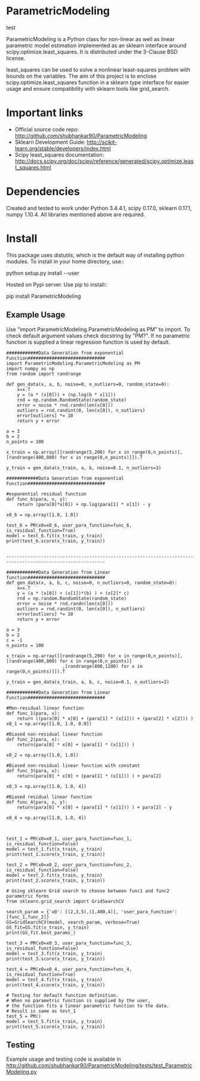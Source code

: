 ParametricModeling
============
test

ParametricModeling is a Python class for non-linear as well as linear parametric
model estimation implemented as an sklearn interface around scipy.optimize.least_squares. 
It is distributed under the 3-Clause BSD license.

least_squares can be used to solve a nonlinear least-squares problem with bounds 
on the variables.
The aim of this project is to enclose scipy.optimize.least_squares 
function in a sklearn type interface for easier usage and ensure compatibility 
with sklearn tools like grid_search.

Important links
===============

- Official source code repo: http://github.com/shubhankar90/ParametricModeling
- Sklearn Development Guide: http://scikit-learn.org/stable/developers/index.html
- Scipy least_squares documentation: http://docs.scipy.org/doc/scipy/reference/generated/scipy.optimize.least_squares.html

Dependencies
============
Created and tested to work under Python 3.4.4.1, scipy 0.17.0, sklearn 0.17.1, numpy 1.10.4.
All libraries mentioned above are required.

Install
=======

This package uses distutils, which is the default way of installing
python modules. To install in your home directory, use::

  python setup.py install --user

Hosted on Pypi server. Use pip to install::

pip install ParametricModeling


Example Usage
-------------
Use "import ParametricModeling.ParametricModeling as PM" to import.
To check default argument values check docstring by "PM?".
If no parametric function is supplied a linear regression function is used by default.

  
	
	############Data Generation from exponential Function#############################	
	import ParametricModeling.ParametricModeling as PM
	import numpy as np
	from random import randrange

	def gen_data(x, a, b, noise=0, n_outliers=0, random_state=0):
		x=x.T
		y = (a * (x[0])) + (np.log(b * x[1]))
		rnd = np.random.RandomState(random_state)
		error = noise * rnd.randn(len(x[0]))
		outliers = rnd.randint(0, len(x[0]), n_outliers)
		error[outliers] *= 10
		return y + error

	a = 3
	b = 2
	n_points = 100

	x_train = np.array([[randrange(5,200) for x in range(0,n_points)],[randrange(400,800) for x in range(0,n_points)]]).T

	y_train = gen_data(x_train, a, b, noise=0.1, n_outliers=3)

	############Data Generation from exponential Function#############################

	#exponential residual function
	def func_6(para, x, y):
		return (para[0]*x[0]) + np.log(para[1] * x[1]) - y

	x0_6 = np.array([1.0, 1.0])

	test_6 = PM(x0=x0_6, user_para_function=func_6, is_residual_function=True)
	model = test_6.fit(x_train, y_train)
	print(test_6.score(x_train, y_train))


	-----------------------------------------------------------------------------------------------------------

	############Data Generation from Linear function#############################    
	def gen_data(x, a, b, c, noise=0, n_outliers=0, random_state=0):
		x=x.T
		y = (a * (x[0]) + (x[1])*(b) ) + (x[2]* c)
		rnd = np.random.RandomState(random_state)
		error = noise * rnd.randn(len(x[0]))
		outliers = rnd.randint(0, len(x[0]), n_outliers)
		error[outliers] *= 10
		return y + error

	a = 3
	b = 2
	c = -1
	n_points = 100

	x_train = np.array([[randrange(5,200) for x in range(0,n_points)],[randrange(400,800) for x in range(0,n_points)]
						 ,[randrange(800,1200) for x in range(0,n_points)]]).T

	y_train = gen_data(x_train, a, b, c, noise=0.1, n_outliers=3)

	############Data Generation from Linear Function#############################

	#Mon-residual linear function
	def func_1(para, x):
		return ((para[0] * x[0] + (para[1] * (x[1])) + (para[2] * x[2])) )
	x0_1 = np.array([1.0, 1.0, 0.0])

	#Biased non-residual linear function    
	def func_2(para, x):
		return(para[0] * x[0] + (para[1] * (x[1])) )

	x0_2 = np.array([1.0, 1.0])

	#Biased non-residual linear function with constant   
	def func_3(para, x):
		return(para[0] * x[0] + (para[1] * (x[1])) ) + para[2]

	x0_3 = np.array([1.0, 1.0, 4])
		
	#Biased residual linear function    
	def func_4(para, x, y):
		return(para[0] * x[0] + (para[1] * (x[1])) ) + para[2] - y

	x0_4 = np.array([1.0, 1.0, 4])



	test_1 = PM(x0=x0_1, user_para_function=func_1, is_residual_function=False)
	model = test_1.fit(x_train, y_train)
	print(test_1.score(x_train, y_train))

	test_2 = PM(x0=x0_2, user_para_function=func_2, is_residual_function=False)
	model = test_2.fit(x_train, y_train)
	print(test_2.score(x_train, y_train))

	# Using sklearn Grid search to choose between func1 and func2 parametric forms
	from sklearn.grid_search import GridSearchCV

	search_param = {'x0': [(2,3,5),(1,400,4)], 'user_para_function':[func_1,func_2]}
	GS=GridSearchCV(model, search_param, verbose=True)
	GS_fit=GS.fit(x_train, y_train)
	print(GS_fit.best_params_)    

	test_3 = PM(x0=x0_3, user_para_function=func_3, is_residual_function=False)
	model = test_3.fit(x_train, y_train)
	print(test_3.score(x_train, y_train))

	test_4 = PM(x0=x0_4, user_para_function=func_4, is_residual_function=True)
	model = test_4.fit(x_train, y_train)
	print(test_4.score(x_train, y_train))

	# Testing for default function definition.
	# When no parametric function is supplied by the user,
	# the function fits a linear parametric function to the data.
	# Result is same as test_1
	test_5 = PM()
	model = test_5.fit(x_train, y_train)
	print(test_5.score(x_train, y_train))


Testing
-------

Example usage and testing code is available in http://github.com/shubhankar90/ParametricModeling/tests/test_ParametricModeling.py
